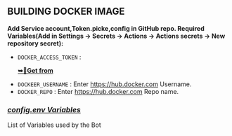 ## BUILDING DOCKER IMAGE

**Add Service account,Token.picke,config in GitHub repo.
Required Variables(Add in Settings -> Secrets -> Actions -> Actions secrets -> New repository secret):**

- `DOCKER_ACCESS_TOKEN` :<p><b><a href="https://hub.docker.com/settings/security">➥🎲Get from</a></b></p> 
- `DOCKEER_USERNAME` : Enter https://hub.docker.com Username.
- `DOCKER_REPO` : Enter https://hub.docker.com Repo name.
### [***config.env Variables***](https://github.com/weebzone/WZML/wiki/Setting-up-the-config.env-file)
List of Variables used by the Bot

